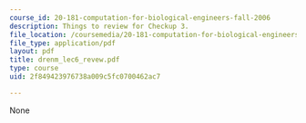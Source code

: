```yaml
---
course_id: 20-181-computation-for-biological-engineers-fall-2006
description: Things to review for Checkup 3.
file_location: /coursemedia/20-181-computation-for-biological-engineers-fall-2006/2f849423976738a009c5fc0700462ac7_drenm_lec6_revew.pdf
file_type: application/pdf
layout: pdf
title: drenm_lec6_revew.pdf
type: course
uid: 2f849423976738a009c5fc0700462ac7

---
```

None